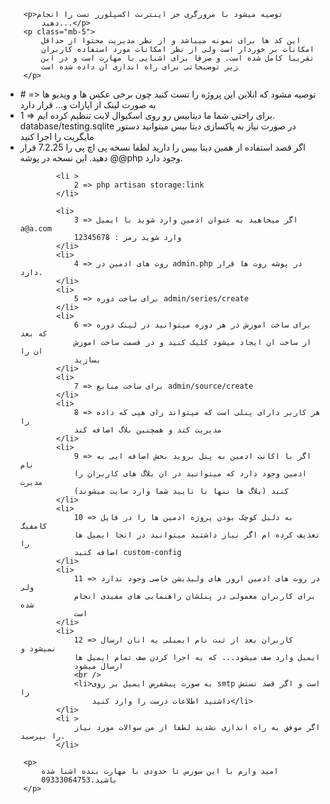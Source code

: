 
        <p>توصیه میشود با مرورگری جز اینترنت اکسپلورر تست را انجام
            دهید...</p>
        <p class="mb-5">
            این کد ها برای نمونه میباشد و از نظر مدیریت محتوا از حداقل
            امکانات بر خوردار است ولی از نظر امکانات مورد استفاده کاربران
            تقریبا کامل شده است. و صرفا برای اشنایی با مهارت است و در این
            زیر توضیحاتی برای راه اندازی ان داده شده است
        </p>

<ul>
            <li>
                # => توصیه مشود که انلاین این پروژه را تست کنید چون برخی عکس
                ها و ویدیو ها به صورت لینک از اپارات و... قرار دارد
            </li>
            <li>
                1 => برای راحتی شما ما دیتابیس رو روی اسکیوال لایت تنظیم
                کرده ایم. database/testing.sqlite در صورت نیاز به پاکسازی
                دیتا بیس میتوانید دستور مایگریت را اجرا کنید
            <li>
                اگر قصد استفاده از همین دیتا بیس را دارید لطفا نسخه پی اچ پی را 7.2.25 قرار دهید.
                این نسخه در پوشه @@php وجود دارد.
            </li>
            </li>

            <li >
                2 => php artisan storage:link
            </li>

            <li>
                3 => اگر میخاهید به عنوان ادمین وارد شوید با ایمیل a@a.com
                وارد شوید رمز : 12345678
            </li>
            <li>
                4 => روت های ادمین در admin.php در پوشه روت ها قرار دارد.
            </li>
            <li>
                5 => برای ساخت دوره admin/series/create
            </li>
            <li>
                6 => برای ساخت اموزش در هر دوره میتوانید در لینک دوره که بعد
                از ساخت ان ایجاد میشود کلیک کنید و در قسمت ساخت اموزش ان را
                بسازید
            </li>
            <li>
                7 => برای ساخت منابع admin/source/create
            </li>
            <li>
                8 => هر کاربر دارای پنلی است که میتواند رای هیی که داده را
                مدیریت کند و همچنین بلاگ اضافه کند
            </li>
            <li>
                9 => اگر با اکانت ادمین به پنل بروید بخش اضافه ایی به نام
                ادمین وجود دارد که میتوانید در ان بلاگ های کاربران را مدیرت
                کنید (بلاگ ها تنها با تایید شما وارد سایت میشوند)
            </li>
            <li>
                10 => به دلیل کوچک بودن پروژه ادمین ها را در فایل کامفیگ
                تعذیف کرده ام اگر نیاز داشتید میتوانید در انجا ایمیل ها را
                اضافه کنید custom-config
            </li>
            <li>
                11 => در روت های ادمین ارور های ولیدیشن خاصی وجود ندارد ولی
                برای کاربران معمولی در پنلشان راهنمایی های مفیدی انجام شده
                است
            </li>
            <li>
                12 => کاربران بعد از ثبت نام ایمیلی به انان ارسال نمیشود و
                ایمیل وارد صف میشود... که به اجرا کردن صف تمام ایمیل ها
                ارسال میشود
                <br />
                <li>به صورت پیشفرض ایمیل بر روی smtp است و اگر قصد تستش را
                    داشتید اطلاعات درست را وارد کنید</li>
            </li>
            <li >
                اگر موفق به راه اندازی نشدید لطفا از من سوالات مورد نیاز را بپرسید.
            </li>
</ul>

        <p>
            امید وارم با این سورس تا حدودی با مهارت بنده اشنا شده
            باشید.09333064753
        </p>
